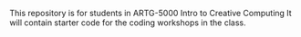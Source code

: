 This repository is for students in ARTG-5000 Intro to Creative Computing
It will contain starter code for the coding workshops in the class.